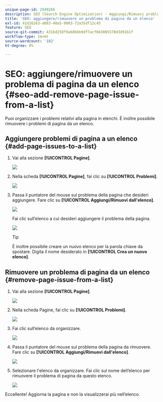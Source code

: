 ```yaml
---
unique-page-id: 2949266
description: SEO (Search Engine Optimization) - Aggiungi/Rimuovi problema pagina da un elenco - Documenti Marketo - Documentazione del prodotto
title: 'SEO: aggiungere/rimuovere un problema di pagina da un elenco'
exl-id: 41d16263-a083-40a5-9003-72a35df12c45
feature: SEO
source-git-commit: 431bd258f9a68bbb9df7acf043085578d3d91b1f
workflow-type: tm+mt
source-wordcount: '182'
ht-degree: 0%

---
```


# SEO: aggiungere/rimuovere un problema di pagina da un elenco {#seo-add-remove-page-issue-from-a-list}

Puoi organizzare i problemi relativi alla pagina in elenchi. È inoltre possibile rimuovere i problemi di pagina da un elenco.

## Aggiungere problemi di pagina a un elenco {#add-page-issues-to-a-list}

1. Vai alla sezione **[!UICONTROL Pagine]**.

   ![](assets/image2014-9-18-14-3a3-3a10.png)

1. Nella scheda **[!UICONTROL Pagine]**, fai clic su **[!UICONTROL Problemi]**.

   ![](assets/image2014-9-18-14-3a3-3a18.png)

1. Passa il puntatore del mouse sul problema della pagina che desideri aggiungere. Fare clic su **[!UICONTROL Aggiungi/Rimuovi dall&#39;elenco]**.

   ![](assets/image2014-9-18-14-3a3-3a40.png)

   Fai clic sull’elenco a cui desideri aggiungere il problema della pagina.

   ![](assets/image2014-9-18-14-3a3-3a44.png)

   >[!TIP]
   >
   >È inoltre possibile creare un nuovo elenco per la parola chiave da spostare. Digita il nome desiderato in **[!UICONTROL Crea un nuovo elenco]**.

## Rimuovere un problema di pagina da un elenco {#remove-page-issue-from-a-list}

1. Vai alla sezione **[!UICONTROL Pagine]**.

   ![](assets/image2014-9-18-14-3a4-3a8.png)

1. Nella scheda Pagine, fai clic su **[!UICONTROL Problemi]**.

   ![](assets/image2014-9-18-14-3a4-3a22.png)

1. Fai clic sull’elenco da organizzare.

   ![](assets/image2014-9-18-14-3a4-3a29.png)

1. Passa il puntatore del mouse sul problema della pagina da rimuovere. Fare clic su **[!UICONTROL Aggiungi/Rimuovi dall&#39;elenco]**.

   ![](assets/image2014-9-18-14-3a4-3a38.png)

1. Selezionare l&#39;elenco da organizzare. Fai clic sul nome dell’elenco per rimuovere il problema di pagina da questo elenco.

   ![](assets/image2014-9-18-14-3a4-3a52.png)

Eccellente! Aggiorna la pagina e non la visualizzerai più nell’elenco.
